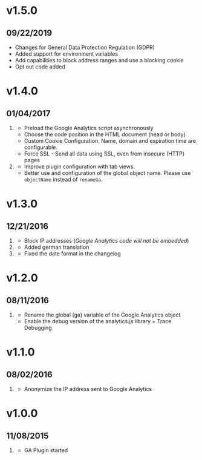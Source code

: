 # v1.5.0
## 09/22/2019

* Changes for General Data Protection Regulation (GDPR)
* Added support for environment variables
* Add capabilities to block address ranges and use a blocking cookie
* Opt out code added

# v1.4.0
## 01/04/2017

1. [](#new)
    * Preload the Google Analytics script asynchronously
    * Choose the code position in the HTML document (head or body)
    * Custom Cookie Configuration. Name, domain and expiration time are configurable.
    * Force SSL - Send all data using SSL, even from insecure (HTTP) pages
1. [](#improved)
    * Improve plugin configuration with tab views.
    * Better use and configuration of the global object name. Please use `objectName` instead of `renameGa`. 

# v1.3.0
## 12/21/2016

1. [](#new)
    * Block IP addresses (_Google Analytics code will not be embedded_) 
1. [](#improved)
    * Added german translation
1. [](#bugfix)
    * Fixed the date format in the changelog 

# v1.2.0
## 08/11/2016

1. [](#new)
    * Rename the global (ga) variable of the Google Analytics object
    * Enable the debug version of the analytics.js library + Trace Debugging
      
# v1.1.0
## 08/02/2016

1. [](#new)
    * Anonymize the IP address sent to Google Analytics

# v1.0.0
## 11/08/2015

1. [](#new)
    * GA Plugin started

